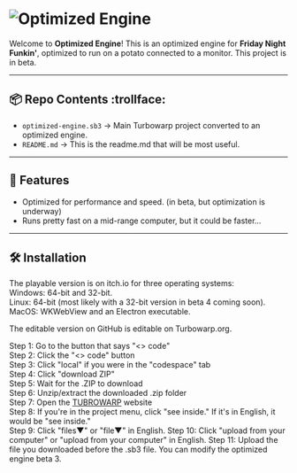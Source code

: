 # ![Optimized Engine](https://cdn.revoltusercontent.com/attachments/PXkDh0Mw6BaEeVj9PzaerWiQEIP9VKaBzjW7OpHYKr)


Welcome to **Optimized Engine**!
This is an optimized engine for **Friday Night Funkin'**, optimized to run on a potato connected to a monitor. This project is in beta.

---

## 📦 Repo Contents :trollface:

- `optimized-engine.sb3` → Main Turbowarp project converted to an optimized engine.
- `README.md` → This is the readme.md that will be most useful.
---

## 🚀 Features
- Optimized for performance and speed. (in beta, but optimization is underway) <br>
- Runs pretty fast on a mid-range computer, but it could be faster...

---

## 🛠 Installation
The playable version is on itch.io for three operating systems: <br>
Windows: 64-bit and 32-bit. <br>
Linux: 64-bit (most likely with a 32-bit version in beta 4 coming soon). <br>
MacOS: WKWebView and an Electron executable.

The editable version on GitHub is editable on Turbowarp.org.

Step 1: Go to the button that says "<> code" <br>
Step 2: Click the "<> code" button <br>
Step 3: Click "local" if you were in the "codespace" tab <br>
Step 4: Click "download ZIP" <br>
Step 5: Wait for the .ZIP to download <br>
Step 6: Unzip/extract the downloaded .zip folder <br>
Step 7: Open the [TUBROWARP](https://turbowarp.org) website <br>
Step 8: If you're in the project menu, click "see inside." If it's in English, it would be "see inside." <br>
Step 9: Click "files▼" or "file▼" in English.
Step 10: Click "upload from your computer" or "upload from your computer" in English.
Step 11: Upload the file you downloaded before the .sb3 file. You can modify the optimized engine beta 3.
